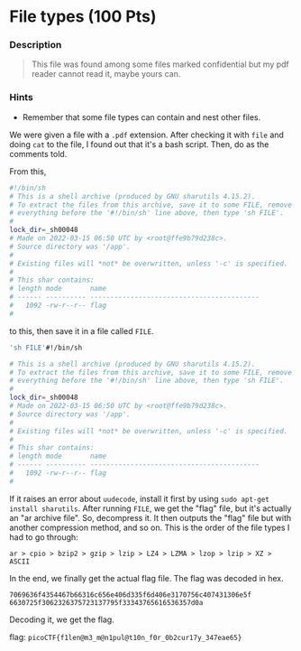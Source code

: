 # File types (100 Pts)

### Description
> This file was found among some files marked confidential but my pdf reader cannot read it, maybe yours can.

### Hints
- Remember that some file types can contain and nest other files.

We were given a file with a `.pdf` extension. After checking it with `file` and doing `cat` to the file, I found out that it's a bash script. Then, do as the comments told.

From this,
```sh
#!/bin/sh
# This is a shell archive (produced by GNU sharutils 4.15.2).
# To extract the files from this archive, save it to some FILE, remove
# everything before the '#!/bin/sh' line above, then type 'sh FILE'.
#
lock_dir=_sh00048
# Made on 2022-03-15 06:50 UTC by <root@ffe9b79d238c>.
# Source directory was '/app'.
#
# Existing files will *not* be overwritten, unless '-c' is specified.
#
# This shar contains:
# length mode       name
# ------ ---------- ------------------------------------------
#   1092 -rw-r--r-- flag
#
````

to this, then save it in a file called `FILE`. 
```sh
'sh FILE'#!/bin/sh

# This is a shell archive (produced by GNU sharutils 4.15.2).
# To extract the files from this archive, save it to some FILE, remove
# everything before the '#!/bin/sh' line above, then type 'sh FILE'.
#
lock_dir=_sh00048
# Made on 2022-03-15 06:50 UTC by <root@ffe9b79d238c>.
# Source directory was '/app'.
#
# Existing files will *not* be overwritten, unless '-c' is specified.
#
# This shar contains:
# length mode       name
# ------ ---------- ------------------------------------------
#   1092 -rw-r--r-- flag
#
```
If it raises an error about `uudecode`, install it first by using `sudo apt-get install sharutils`. After running `FILE`, we get the "flag" file, but it's actually an "ar archive file". So, decompress it. It then outputs the "flag" file but with another compression method, and so on. This is the order of the file types I had to go through: 

`ar > cpio > bzip2 > gzip > lzip > LZ4 > LZMA > lzop > lzip > XZ > ASCII`

In the end, we finally get the actual flag file. The flag was decoded in hex.

`7069636f4354467b66316c656e406d335f6d406e3170756c407431306e5f
6630725f3062326375723137795f33343765616536357d0a`

Decoding it, we get the flag.

flag: `picoCTF{f1len@m3_m@n1pul@t10n_f0r_0b2cur17y_347eae65}`